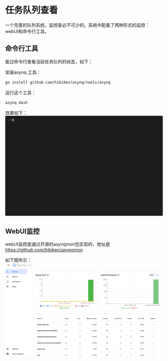 # 任务队列查看

一个完善的队列系统，监控是必不可少的。系统中配备了两种形式的监控：webUI和命令行工具。

## 命令行工具

能过命令行查看当前任务队列的状态，如下：

安装asynq 工具：

```bash
go install github.com/hibiken/asynq/tools/asynq  

```
运行这个工具：

```bash
asynq dash

```
效果如下：
![taskmq01.png](../imgs/performance/taskmqcmd.gif)


## WebUI监控

webUI监控是通过开源的asynqmon包实现的，地址是 https://github.com/hibiken/asynqmon

如下图所示：
![taskmq02.png](../imgs/performance/taskmq02.png)
